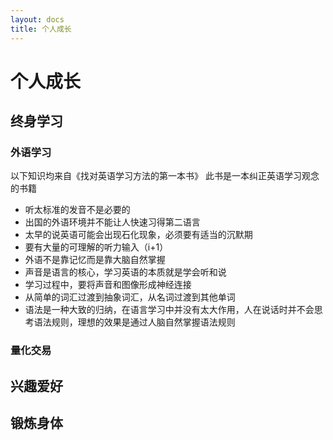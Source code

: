 ```yaml
---
layout: docs
title: 个人成长
---
```


# 个人成长

## 终身学习

### 外语学习

以下知识均来自《找对英语学习方法的第一本书》
此书是一本纠正英语学习观念的书籍


- 听太标准的发音不是必要的
- 出国的外语环境并不能让人快速习得第二语言
- 太早的说英语可能会出现石化现象，必须要有适当的沉默期
- 要有大量的可理解的听力输入（i+1）
- 外语不是靠记忆而是靠大脑自然掌握
- 声音是语言的核心，学习英语的本质就是学会听和说
- 学习过程中，要将声音和图像形成神经连接
- 从简单的词汇过渡到抽象词汇，从名词过渡到其他单词
- 语法是一种大致的归纳，在语言学习中并没有太大作用，人在说话时并不会思考语法规则，理想的效果是通过人脑自然掌握语法规则

### 量化交易



## 兴趣爱好
## 锻炼身体